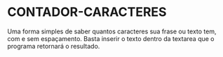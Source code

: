 # CONTADOR-CARACTERES
Uma forma simples de saber quantos caracteres sua frase ou texto tem, com e sem espaçamento. Basta inserir o texto dentro da textarea que o programa retornará o resultado.
